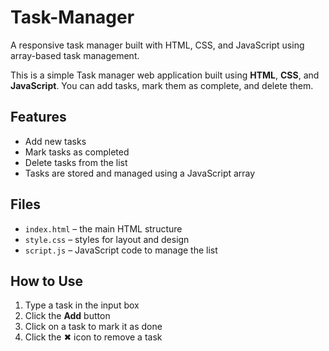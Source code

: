 # Task-Manager
A responsive task manager built with HTML, CSS, and JavaScript using array-based task management.

This is a simple Task manager web application built using **HTML**, **CSS**, and **JavaScript**. You can add tasks, mark them as complete, and delete them.

## Features

- Add new tasks
- Mark tasks as completed
- Delete tasks from the list
- Tasks are stored and managed using a JavaScript array

## Files

- `index.html` – the main HTML structure
- `style.css` – styles for layout and design
- `script.js` – JavaScript code to manage the list


## How to Use

1. Type a task in the input box
2. Click the **Add** button
3. Click on a task to mark it as done
4. Click the ✖ icon to remove a task
